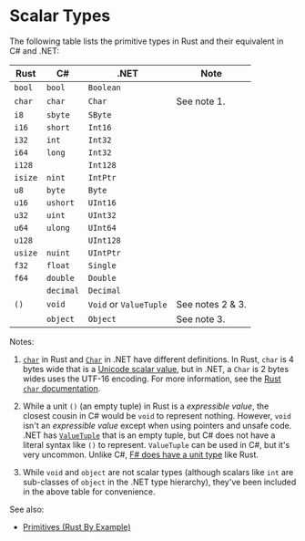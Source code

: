 # Scalar Types

The following table lists the primitive types in Rust and their equivalent in
C# and .NET:

| Rust    | C#        | .NET                   | Note             |
| ------- | --------- | ---------------------- | ---------------- |
| `bool`  | `bool`    | `Boolean`              |                  |
| `char`  | `char`    | `Char`                 | See note 1.      |
| `i8`    | `sbyte`   | `SByte`                |                  |
| `i16`   | `short`   | `Int16`                |                  |
| `i32`   | `int`     | `Int32`                |                  |
| `i64`   | `long`    | `Int32`                |                  |
| `i128`  |           | `Int128`               |                  |
| `isize` | `nint`    | `IntPtr`               |                  |
| `u8`    | `byte`    | `Byte`                 |                  |
| `u16`   | `ushort`  | `UInt16`               |                  |
| `u32`   | `uint`    | `UInt32`               |                  |
| `u64`   | `ulong`   | `UInt64`               |                  |
| `u128`  |           | `UInt128`              |                  |
| `usize` | `nuint`   | `UIntPtr`              |                  |
| `f32`   | `float`   | `Single`               |                  |
| `f64`   | `double`  | `Double`               |                  |
|         | `decimal` | `Decimal`              |                  |
| `()`    | `void`    | `Void` or `ValueTuple` | See notes 2 & 3. |
|         | `object`  | `Object`               | See note 3.      |

Notes:

1. [`char`][char.rs] in Rust and [`Char`][char.net] in .NET have different
   definitions. In Rust, `char` is 4 bytes wide that is a [Unicode scalar
   value], but in .NET, a `Char` is 2 bytes wides uses the UTF-16 encoding.
   For more information, see the [Rust `char` documentation][char.rs].

2. While a unit `()` (an empty tuple) in Rust is a _expressible value_, the
   closest cousin in C# would be `void` to represent nothing. However, `void`
   isn't an _expressible value_ except when using pointers and unsafe code. .NET
   has [`ValueTuple`][ValueTuple] that is an empty tuple, but C# does not have
   a literal syntax like `()` to represent. `ValueTuple` can be used in C#,
   but it's very uncommon. Unlike C#, [F# does have a unit type][unit.fs] like
   Rust.

3. While `void` and `object` are not scalar types (although scalars like `int`
   are sub-classes of `object` in the .NET type hierarchy), they've been
   included in the above table for convenience.

See also:

- [Primitives (Rust By Example)][primitives.rs]

[char.net]: https://learn.microsoft.com/en-us/dotnet/api/system.char
[char.rs]: https://doc.rust-lang.org/std/primitive.char.html
[Unicode scalar value]: https://www.unicode.org/glossary/#unicode_scalar_value
[ValueTuple]: https://learn.microsoft.com/en-us/dotnet/api/system.valuetuple?view=net-7.0
[unit.fs]: https://learn.microsoft.com/en-us/dotnet/fsharp/language-reference/unit-type
[primitives.rs]: https://doc.rust-lang.org/rust-by-example/primitives.html
